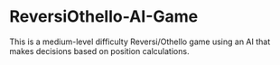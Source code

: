 # ReversiOthello-AI-Game
This is a medium-level difficulty Reversi/Othello game using an AI that makes decisions based on position calculations.
